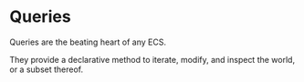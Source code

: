 # Queries
Queries are the beating heart of any ECS.

They provide a declarative method to iterate, modify, and inspect the world, or a subset thereof.
